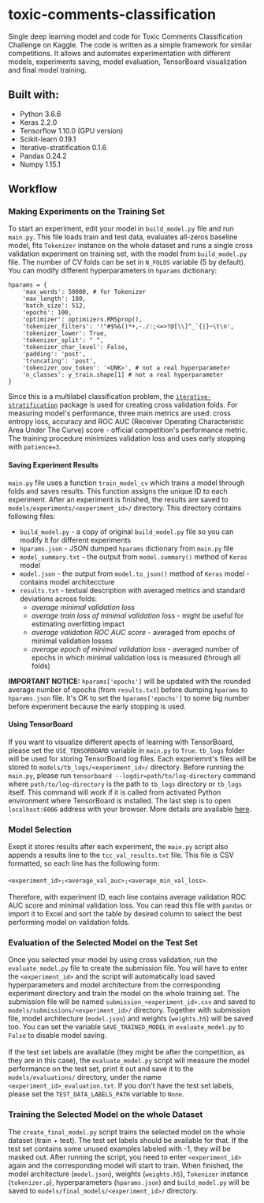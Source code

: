 # toxic-comments-classification
Single deep learning model and code for Toxic Comments Classification Challenge on Kaggle. The code is written as a simple framework for similar competitions. It allows and automates experimentation with different models, experiments saving, model evaluation, TensorBoard visualization and final model training.

## Built with:
* Python 3.6.6
* Keras 2.2.0 
* Tensorflow 1.10.0 (GPU version)
* Scikit-learn 0.19.1
* Iterative-stratification 0.1.6
* Pandas 0.24.2
* Numpy 1.15.1


## Workflow

### Making Experiments on the Training Set
To start an experiment, edit your model in `build_model.py` file and run `main.py`. This file loads train and test data, evaluates all-zeros baseline model, fits `Tokenizer` instance on the whole dataset and runs a single cross validation experiment on training set, with the model from `build_model.py` file. The number of CV folds can be set in `N_FOLDS` variable (5 by default). You can modify different hyperparameters in `hparams` dictionary:

    hparams = {
        'max_words': 50000, # for Tokenizer
        'max_length': 180,
        'batch_size': 512,
        'epochs': 100,
        'optimizer': optimizers.RMSprop(),
        'tokenizer_filters': '!"#$%&()*+,-./:;<=>?@[\\]^_`{|}~\t\n',
        'tokenizer_lower': True,
        'tokenizer_split': " ",
        'tokenizer_char_level': False,
        'padding': 'post',
        'truncating': 'post',
        'tokenizer_oov_token': '<UNK>', # not a real hyperparameter
        'n_classes': y_train.shape[1] # not a real hyperparameter
    }

Since this is a multilabel classification problem, the [`iterative-stratification`](https://github.com/trent-b/iterative-stratification) package is used for creating cross validation folds. For measuring model's performance, three main metrics are used: cross entropy loss, accuracy and ROC AUC (Receiver Operating Characteristic Area Under The Curve) score - official competition's performance metric. The training procedure minimizes validation loss and uses early stopping with `patience=3`. 

#### Saving Experiment Results
`main.py` file uses a function `train_model_cv` which trains a model through folds and saves results. This function assigns the unique ID to each experiment. After an experiment is finished, the results are saved to `models/experiments/<experiment_id>/` directory. This directory contains following files:
* `build_model.py` - a copy of original `build_model.py` file so you can modify it for different experiments
* `hparams.json` - JSON dumped `hparams` dictionary from `main.py` file
* `model_summary.txt` - the output from `model.summary()` method of `Keras` model
* `model.json` - the output from `model.to_json()` method of `Keras` model - contains model architeccture
* `results.txt` - textual description with averaged metrics and standard deviations across folds:
    * _average minimal validation loss_
    * _average train loss of minimal validation loss_ - might be useful for estimating overfitting impact
    * _average validation ROC AUC score_ - averaged from epochs of minimal validation losses
    * _average epoch of minimal validation loss_ - averaged number of epochs in which minimal validation loss is measured (through all folds)

__IMPORTANT NOTICE:__ `hparams['epochs']` will be updated with the rounded average number of epochs (from `results.txt`) before dumping `hparams` to `hparams.json` file. It's OK to set the `hparams['epochs']` to some big number before experiment because the early stopping is used.

#### Using TensorBoard
If you want to visualize different apects of learning with TensorBoard, please set the `USE_TENSORBOARD` variable in `main.py` to `True`. `tb_logs` folder will be used for storing TensorBoard log files. Each experiemnt's files will be stored to `models/tb_logs/<experiment_id>/` directory. Before running the `main.py`, please run `tensorboard --logdir=path/to/log-directory` command where `path/to/log-directory` is the path to `tb_logs` directory or `tb_logs` itself. This command will work if it is called from activated Python environment where TensorBoard is installed. The last step is to open `localhost:6006` address with your browser. More details are available [here](https://www.tensorflow.org/guide/summaries_and_tensorboard#launching_tensorboard).

### Model Selection
Exept it stores results after each experiment, the `main.py` script also appends a results line to the `tcc_val_results.txt` file. This file is CSV formatted, so each line has the following form: <br><br>`<experiment_id>;<average_val_auc>;<average_min_val_loss>`.<br><br>Therefore, with experiment ID, each line contains average validation ROC AUC score and minimal validation loss. You can read this file with `pandas` or import it to Excel and sort the table by desired column to select the best performing model on validation folds.

### Evaluation of the Selected Model on the Test Set
Once you selected your model by using cross validation, run the `evaluate_model.py` file to create the submission file. You will have to enter the `<experiment_id>` and the script will automatically load saved hyperparameters and model architecture from the corresponding experiment directory and train the model on the whole training set. The submission file will be named `submission_<experiment_id>.csv` and saved to `models/submissions/<experiment_id>/` directory. Together with submission file, model architecture (`model.json`) and weights (`weights.h5`) will be saved too. You can set the variable `SAVE_TRAINED_MODEL` in `evaluate_model.py` to `False` to disable model saving.
<br><br> If the test set labels are available (they might be after the competition, as they are in this case), the `evaluate_model.py` script will measure the model performance on the test set, print it out and save it to the `models/evaluations/` directory, under the name `<experiment_id>_evaluation.txt`. If you don't have the test set labels, please set the `TEST_DATA_LABELS_PATH` variable to `None`.

### Training the Selected Model on the whole Dataset
The `create_final_model.py` script trains the selected model on the whole dataset (train + test). The test set labels should be available for that. If the test set contains some unused examples labeled with -1, they will be masked out. After running the script, you need to enter `<experiment_id>` again and the corresponding model will start to train. When finished, the model architecture (`model.json`), weights (`weights.h5`), `Tokenizer` instance (`tokenizer.p`), hyperparameters (`hparams.json`) and `build_model.py` will be saved to `models/final_models/<experiment_id>/` directory. 
